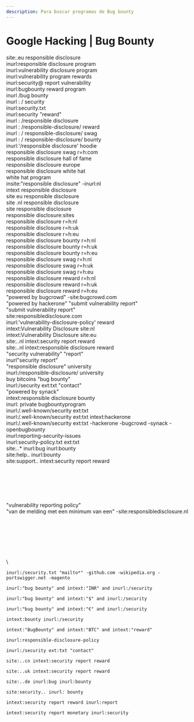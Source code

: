 ```yaml
---
description: Para buscar programas de Bug bounty
---
```


# Google Hacking | Bug Bounty

site:.eu responsible disclosure\
inurl:responsible disclosure program\
inurl:vulnerability disclosure program\
inurl:vulnerability program rewards\
inurl:security@ report vulnerability\
inurl:bugbounty reward program\
inurl /bug bounty\
inurl : / security\
inurl:security.txt\
inurl:security "reward"\
inurl : /responsible disclosure\
inurl : /responsible-disclosure/ reward\
inurl : / responsible-disclosure/ swag\
inurl : / responsible-disclosure/ bounty\
inurl:'/responsible disclosure' hoodie\
responsible disclosure swag r=h:com\
responsible disclosure hall of fame\
responsible disclosure europe\
responsible disclosure white hat\
white hat program\
insite:"responsible disclosure" -inurl:nl\
intext responsible disclosure\
site eu responsible disclosure\
site .nl responsible disclosure\
site responsible disclosure\
responsible disclosure:sites\
responsible disclosure r=h:nl\
responsible disclosure r=h:uk\
responsible disclosure r=h:eu\
responsible disclosure bounty r=h:nl\
responsible disclosure bounty r=h:uk\
responsible disclosure bounty r=h:eu\
responsible disclosure swag r=h:nl\
responsible disclosure swag r=h:uk\
responsible disclosure swag r=h:eu\
responsible disclosure reward r=h:nl\
responsible disclosure reward r=h:uk\
responsible disclosure reward r=h:eu\
"powered by bugcrowd" -site:bugcrowd.com\
"powered by hackerone" "submit vulnerability report"\
"submit vulnerability report"\
site:responsibledisclosure.com\
inurl:'vulnerability-disclosure-policy' reward\
intext:Vulnerability Disclosure site:nl\
intext:Vulnerability Disclosure site:eu\
site:_._.nl intext:security report reward\
site:_._.nl intext:responsible disclosure reward\
"security vulnerability" "report"\
inurl"security report"\
"responsible disclosure" university\
inurl:/responsible-disclosure/ university\
buy bitcoins "bug bounty"\
inurl:/security ext:txt "contact"\
"powered by synack"\
intext:responsible disclosure bounty\
inurl: private bugbountyprogram\
inurl:/.well-known/security ext:txt\
inurl:/.well-known/security ext:txt intext:hackerone\
inurl:/.well-known/security ext:txt -hackerone -bugcrowd -synack -openbugbounty\
inurl:reporting-security-issues\
inurl:security-policy.txt ext:txt\
site:_._.\* inurl:bug inurl:bounty\
site:help._._ inurl:bounty\
site:support._._ intext:security report reward\
\
\
\
\
\
\
"vulnerability reporting policy"\
"van de melding met een minimum van een" -site:responsibledisclosure.nl\
\
\
\
\
\
\
\
\


```
inurl:/security.txt "mailto*" -github.com -wikipedia.org -portswigger.net -magento
```

```
inurl:"bug bounty" and intext:"INR" and inurl:/security
```

```
inurl:"bug bounty" and intext:"$" and inurl:/security
```

```
inurl:"bug bounty" and intext:"€" and inurl:/security
```

```
intext:bounty inurl:/security
```

```
intext:"BugBounty" and intext:"BTC" and intext:"reward"
```

```
inurl:responsible-disclosure-policy
```

```
inurl:/security ext:txt "contact"
```

```
site:..cn intext:security report reward
```

```
site:..uk intext:security report reward
```

```
site:..de inurl:bug inurl:bounty
```

```
site:security.. inurl: bounty
```

```
intext:security report reward inurl:report
```

```
intext:security report monetary inurl:security
```
